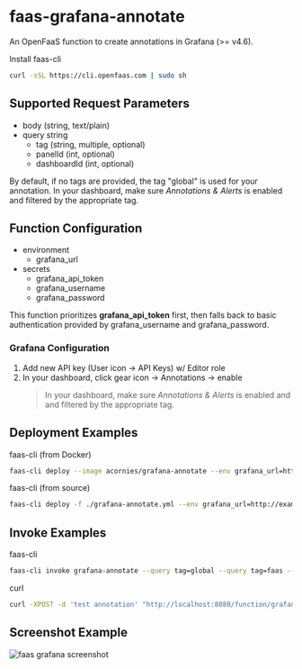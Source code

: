 # faas-grafana-annotate
An OpenFaaS function to create annotations in Grafana (>= v4.6).

Install faas-cli
```bash
curl -sSL https://cli.openfaas.com | sudo sh
```

## Supported Request Parameters
- body (string, text/plain)
- query string
  - tag (string, multiple, optional)
  - panelId (int, optional)
  - dashboardId (int, optional)

By default, if no tags are provided, the tag "global" is used for your annotation. In your dashboard, make sure *Annotations & Alerts* is enabled and filtered by the appropriate tag.

## Function Configuration
- environment
  - grafana_url
- secrets
  - grafana_api_token
  - grafana_username
  - grafana_password

This function prioritizes **grafana_api_token** first, then falls back to basic authentication provided by grafana_username and grafana_password.

### Grafana Configuration
1) Add new API key (User icon -> API Keys) w/ Editor role
2) In your dashboard, click gear icon -> Annotations -> enable
   > In your dashboard, make sure *Annotations & Alerts* is enabled and and filtered by the appropriate tag.

## Deployment Examples
faas-cli (from Docker)
```bash
faas-cli deploy --image acornies/grafana-annotate --env grafana_url=http://example:3000
```
faas-cli (from source)
```bash
faas-cli deploy -f ./grafana-annotate.yml --env grafana_url=http://example:3000
```

## Invoke Examples
faas-cli
```bash
faas-cli invoke grafana-annotate --query tag=global --query tag=faas --query dashboardId=1 --query panelId=1 --gateway http://localhost:8080
```
curl
```bash
curl -XPOST -d 'test annotation' "http://localhost:8080/function/grafana-annotate?tag=global&tag=faas&tag=application"
```
## Screenshot Example
![faas grafana screenshot](https://github.com/tucows/faas-grafana-annotate/blob/master/grafana_screen.png) 
